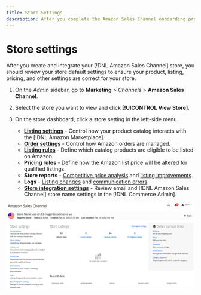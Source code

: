 ```yaml
---
title: Store Settings
description: After you complete the Amazon Sales Channel onboarding process, review and update the Commerce store settings.
---
```


# Store settings

After you create and integrate your [!DNL Amazon Sales Channel] store, you should review your store default settings to ensure your product, listing, pricing, and other settings are correct for your store.

1. On the _Admin_ sidebar, go to **Marketing** > _Channels_ > **Amazon Sales Channel**.

1. Select the store you want to view and click **[!UICONTROL View Store]**.

1. On the store dashboard, click a store setting in the left-side menu.

   - [**Listing settings**](./listing-settings.md) - Control how your product catalog interacts with the [!DNL Amazon Marketplace].
   - [**Order settings**](./order-settings.md) - Control how Amazon orders are managed.
   - [**Listing rules**](./listing-rules.md) - Define which catalog products are eligible to be listed on Amazon.
   - [**Pricing rules**](./pricing-products.md) - Define how the Amazon list price will be altered for qualified listings.
   - **Store reports** - [Competitive price analysis](./competitive-price-analysis.md) and [listing improvements](./listing-improvements.md).
   - **Logs** - [Listing changes](./listing-changes-log.md) and [communication errors](./communication-errors-log.md).
   - [**Store integration settings**](./store-integration-settings.md) - Review email and [!DNL Amazon Sales Channel] store name settings in the [!DNL Commerce Admin].

![Store dashboard](assets/ob-store-review.png)
